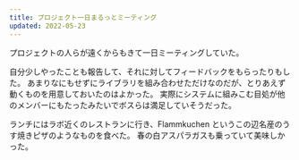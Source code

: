 ```yaml
---
title: プロジェクト一日まるっとミーティング
updated: 2022-05-23
---
```


プロジェクトの人らが遠くからもきて一日ミーティングしていた。

自分少しやったことも報告して、それに対してフィードバックをもらったりもした。
あまりなにもせずにライブラリを組み合わせただけなのだが、とりあえず動くものを用意しておいたのはよかった。
実際にシステムに組みこむ目処が他のメンバーにもたったみたいでボスらは満足していそうだった。

ランチにはラボ近くのレストランに行き、Flammkuchen というこの辺名産のうす焼きピザのようなものを食べた。
春の白アスパラガスも乗っていて美味しかった。
